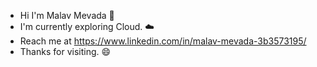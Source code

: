 - Hi I'm Malav Mevada 👋
- I'm currently exploring Cloud. :cloud:
- Reach me at https://www.linkedin.com/in/malav-mevada-3b3573195/
- Thanks for visiting. :smile:


<!--
**malavmevada/malavmevada** is a ✨ _special_ ✨ repository because its `README.md` (this file) appears on your GitHub profile.

Here are some ideas to get you started:

- 🔭 I’m currently working on ...
- 🌱 I’m currently learning ...
- 👯 I’m looking to collaborate on ...
- 🤔 I’m looking for help with ...
- 💬 Ask me about ...
- 📫 How to reach me: ...
- 😄 Pronouns: ...
- ⚡ Fun fact: ...
-->
